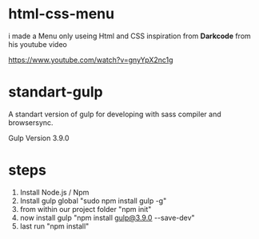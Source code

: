 # html-css-menu

i made a Menu only useing Html and CSS inspiration from
**Darkcode** from his youtube video 

https://www.youtube.com/watch?v=gnyYpX2nc1g

# standart-gulp
A standart version of gulp for developing
with sass compiler and browsersync.

Gulp Version 3.9.0

# steps 
1) Install Node.js / Npm
2) Install gulp global "sudo npm install gulp -g"
3) from within our project folder "npm init"
4) now install gulp "npm install gulp@3.9.0 --save-dev"
5) last run "npm install"